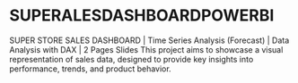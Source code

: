 # SUPERALESDASHBOARDPOWERBI
SUPER STORE SALES DASHBOARD | Time Series Analysis (Forecast) | Data Analysis with DAX | 2 Pages Slides
This project aims to showcase a visual representation of sales data, designed to provide key insights into performance, trends, and product behavior.
